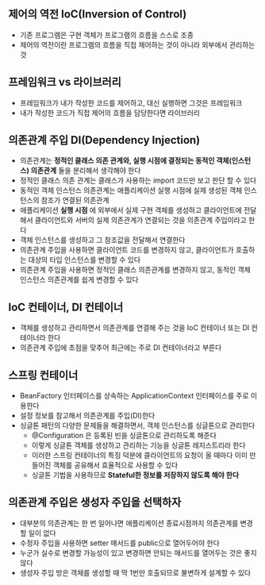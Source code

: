 ## 제어의 역전 IoC(Inversion of Control)
- 기존 프로그램은 구현 객체가 프로그램의 흐름을 스스로 조종
- 제어의 역전이란 프로그램의 흐름을 직접 제어하는 것이 아니라 외부에서 관리하는 것

## 프레임워크 vs 라이브러리
- 프레임워크가 내가 작성한 코드를 제어하고, 대신 실행하면 그것은 프레임워크
- 내가 작성한 코드가 직접 제어의 흐름을 담당한다면 라이브러리

## 의존관계 주입 DI(Dependency Injection)
- 의존관계는 __정적인 클래스 의존 관계와, 실행 시점에 결정되는 동적인 객체(인스턴스) 의존관계__ 둘을 분리해서 생각해야 한다
- 정적인 클래스 의존 관계는 클래스가 사용하는 import 코드만 보고 판단 할 수 있다
- 동적인 객체 인스턴스 의존관계는 애플리케이션 실행 시점에 실제 생성된 객체 인스턴스의 참조가 연결된 의존관계
- 애플리케이션 __실행 시점__ 에 외부에서 실제 구현 객체를 생성하고 클라이언트에 전달해서 클라이언트와 서버의 실제 의존관계가 연결되는 것을 의존관계 주입이라고 한다
- 객체 인스턴스를 생성하고 그 참조값을 전달해서 연결한다
- 의존관계 주입을 사용하면 클라이언트 코드를 변경하지 않고, 클라이언트가 호출하는 대상의 타입 인스턴스를 변경할 수 있다
- 의존관계 주입을 사용하면 정적인 클래스 의존관계를 변경하지 않고, 동적인 객체 인스턴스 의존관계를 쉽게 변경할 수 있다

## IoC 컨테이너, DI 컨테이너
-  객체를 생성하고 관리하면서 의존관계를 연결해 주는 것을 IoC 컨테이너 또는 DI 컨테이너라 한다
-  의존관계 주입에 초점을 맞추어 최근에는 주로 DI 컨테이너라고 부른다

## 스프링 컨테이너
- BeanFactory 인터페이스를 상속하는 ApplicationContext 인터페이스를 주로 이용한다
- 설정 정보를 참고해서 의존관계를 주입(DI)한다
- 싱글톤 패턴의 다양한 문제들을 해결하면서, 객체 인스턴스를 싱글톤으로 관리한다
    - @Configuration 은 등록된 빈을 싱글톤으로 관리하도록 해준다
    - 이렇게 싱글톤 객체를 생성하고 관리하는 기능을 싱글톤 레지스트리라 한다
    - 이러한 스프링 컨테이너의 특징 덕분에 클라이언트의 요청이 올 때마다 이미 만들어진 객체를 공유해서 효율적으로 사용할 수 있다
    - 싱글톤 기법을 사용하므로 __Stateful한 정보를 저장하지 않도록 해야 한다__

## 의존관계 주입은 생성자 주입을 선택하자
- 대부분의 의존관계는 한 번 일어나면 애플리케이션 종료시점까지 의존관계를 변경할 일이 없다
- 수정자 주입을 사용하면 setter 매서드를 public으로 열어두어야 한다
- 누군가 실수로 변경할 가능성이 있고 변경하면 안되는 매서드를 열어두는 것은 좋지 않다
- 생성자 주입 방은 객체를 생성할 때 딱 1번만 호출되므로 불변하게 설계할 수 있다
 

